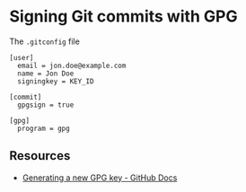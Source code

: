 # Signing Git commits with GPG

The `.gitconfig` file

```gitconfig
[user]
  email = jon.doe@example.com
  name = Jon Doe
  signingkey = KEY_ID

[commit]
  gpgsign = true

[gpg]
  program = gpg
```

## Resources

-   [Generating a new GPG key - GitHub Docs](https://docs.github.com/en/authentication/managing-commit-signature-verification/generating-a-new-gpg-key)
